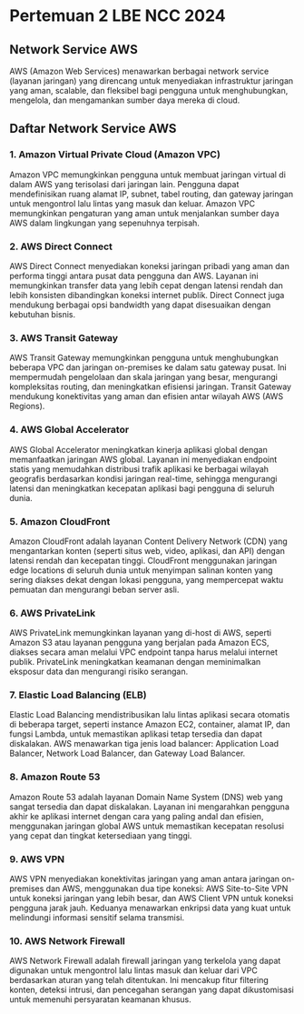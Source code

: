 # Pertemuan 2 LBE NCC 2024
## Network Service AWS
AWS (Amazon Web Services) menawarkan berbagai network service (layanan jaringan) yang direncang untuk  menyediakan infrastruktur jaringan yang aman, scalable, dan fleksibel bagi pengguna untuk menghubungkan, mengelola, dan mengamankan sumber daya mereka di cloud.
## Daftar Network Service AWS
### 1. Amazon Virtual Private Cloud (Amazon VPC)
Amazon VPC memungkinkan pengguna untuk membuat jaringan virtual di dalam AWS yang terisolasi dari jaringan lain. Pengguna dapat mendefinisikan ruang alamat IP, subnet, tabel routing, dan gateway jaringan untuk mengontrol lalu lintas yang masuk dan keluar. Amazon VPC memungkinkan pengaturan yang aman untuk menjalankan sumber daya AWS dalam lingkungan yang sepenuhnya terpisah.
### 2. AWS Direct Connect
AWS Direct Connect menyediakan koneksi jaringan pribadi yang aman dan performa tinggi antara pusat data pengguna dan AWS. Layanan ini memungkinkan transfer data yang lebih cepat dengan latensi rendah dan lebih konsisten dibandingkan koneksi internet publik. Direct Connect juga mendukung berbagai opsi bandwidth yang dapat disesuaikan dengan kebutuhan bisnis.
### 3. AWS Transit Gateway
AWS Transit Gateway memungkinkan pengguna untuk menghubungkan beberapa VPC dan jaringan on-premises ke dalam satu gateway pusat. Ini mempermudah pengelolaan dan skala jaringan yang besar, mengurangi kompleksitas routing, dan meningkatkan efisiensi jaringan. Transit Gateway mendukung konektivitas yang aman dan efisien antar wilayah AWS (AWS Regions).
### 4. AWS Global Accelerator
AWS Global Accelerator meningkatkan kinerja aplikasi global dengan memanfaatkan jaringan AWS global. Layanan ini menyediakan endpoint statis yang memudahkan distribusi trafik aplikasi ke berbagai wilayah geografis berdasarkan kondisi jaringan real-time, sehingga mengurangi latensi dan meningkatkan kecepatan aplikasi bagi pengguna di seluruh dunia.
### 5. Amazon CloudFront
Amazon CloudFront adalah layanan Content Delivery Network (CDN) yang mengantarkan konten (seperti situs web, video, aplikasi, dan API) dengan latensi rendah dan kecepatan tinggi. CloudFront menggunakan jaringan edge locations di seluruh dunia untuk menyimpan salinan konten yang sering diakses dekat dengan lokasi pengguna, yang mempercepat waktu pemuatan dan mengurangi beban server asli.
### 6. AWS PrivateLink
AWS PrivateLink memungkinkan layanan yang di-host di AWS, seperti Amazon S3 atau layanan pengguna yang berjalan pada Amazon ECS, diakses secara aman melalui VPC endpoint tanpa harus melalui internet publik. PrivateLink meningkatkan keamanan dengan meminimalkan eksposur data dan mengurangi risiko serangan.
### 7. Elastic Load Balancing (ELB)
Elastic Load Balancing mendistribusikan lalu lintas aplikasi secara otomatis di beberapa target, seperti instance Amazon EC2, container, alamat IP, dan fungsi Lambda, untuk memastikan aplikasi tetap tersedia dan dapat diskalakan. AWS menawarkan tiga jenis load balancer: Application Load Balancer, Network Load Balancer, dan Gateway Load Balancer.
### 8. Amazon Route 53
Amazon Route 53 adalah layanan Domain Name System (DNS) web yang sangat tersedia dan dapat diskalakan. Layanan ini mengarahkan pengguna akhir ke aplikasi internet dengan cara yang paling andal dan efisien, menggunakan jaringan global AWS untuk memastikan kecepatan resolusi yang cepat dan tingkat ketersediaan yang tinggi.
### 9. AWS VPN
AWS VPN menyediakan konektivitas jaringan yang aman antara jaringan on-premises dan AWS, menggunakan dua tipe koneksi: AWS Site-to-Site VPN untuk koneksi jaringan yang lebih besar, dan AWS Client VPN untuk koneksi pengguna jarak jauh. Keduanya menawarkan enkripsi data yang kuat untuk melindungi informasi sensitif selama transmisi.
### 10. AWS Network Firewall
AWS Network Firewall adalah firewall jaringan yang terkelola yang dapat digunakan untuk mengontrol lalu lintas masuk dan keluar dari VPC berdasarkan aturan yang telah ditentukan. Ini mencakup fitur filtering konten, deteksi intrusi, dan pencegahan serangan yang dapat dikustomisasi untuk memenuhi persyaratan keamanan khusus.
